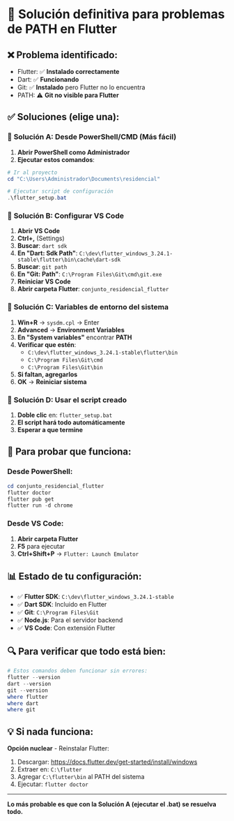 # 🔧 Solución definitiva para problemas de PATH en Flutter

## ❌ Problema identificado:
- Flutter: ✅ **Instalado correctamente**
- Dart: ✅ **Funcionando**
- Git: ✅ **Instalado** pero Flutter no lo encuentra
- PATH: ⚠️ **Git no visible para Flutter**

## ✅ Soluciones (elige una):

### 🎯 **Solución A: Desde PowerShell/CMD (Más fácil)**

1. **Abrir PowerShell como Administrador**
2. **Ejecutar estos comandos**:
```powershell
# Ir al proyecto
cd "C:\Users\Administrador\Documents\residencial"

# Ejecutar script de configuración
.\flutter_setup.bat
```

### 🎯 **Solución B: Configurar VS Code**

1. **Abrir VS Code**
2. **Ctrl+,** (Settings)
3. **Buscar**: `dart sdk`
4. **En "Dart: Sdk Path"**: `C:\dev\flutter_windows_3.24.1-stable\flutter\bin\cache\dart-sdk`
5. **Buscar**: `git path`
6. **En "Git: Path"**: `C:\Program Files\Git\cmd\git.exe`
7. **Reiniciar VS Code**
8. **Abrir carpeta Flutter**: `conjunto_residencial_flutter`

### 🎯 **Solución C: Variables de entorno del sistema**

1. **Win+R** → `sysdm.cpl` → Enter
2. **Advanced** → **Environment Variables**
3. **En "System variables"** encontrar **PATH**
4. **Verificar que estén**:
   - `C:\dev\flutter_windows_3.24.1-stable\flutter\bin`
   - `C:\Program Files\Git\cmd`
   - `C:\Program Files\Git\bin`
5. **Si faltan, agregarlos**
6. **OK** → **Reiniciar sistema**

### 🎯 **Solución D: Usar el script creado**

1. **Doble clic** en: `flutter_setup.bat`
2. **El script hará todo automáticamente**
3. **Esperar a que termine**

## 🚀 Para probar que funciona:

### Desde PowerShell:
```powershell
cd conjunto_residencial_flutter
flutter doctor
flutter pub get
flutter run -d chrome
```

### Desde VS Code:
1. **Abrir carpeta Flutter**
2. **F5** para ejecutar
3. **Ctrl+Shift+P** → `Flutter: Launch Emulator`

## 📊 Estado de tu configuración:

- ✅ **Flutter SDK**: `C:\dev\flutter_windows_3.24.1-stable`
- ✅ **Dart SDK**: Incluido en Flutter
- ✅ **Git**: `C:\Program Files\Git`
- ✅ **Node.js**: Para el servidor backend
- ✅ **VS Code**: Con extensión Flutter

## 🔍 Para verificar que todo está bien:

```powershell
# Estos comandos deben funcionar sin errores:
flutter --version
dart --version
git --version
where flutter
where dart
where git
```

## 💡 Si nada funciona:

**Opción nuclear** - Reinstalar Flutter:
1. Descargar: https://docs.flutter.dev/get-started/install/windows
2. Extraer en: `C:\flutter`
3. Agregar `C:\flutter\bin` al PATH del sistema
4. Ejecutar: `flutter doctor`

---

**Lo más probable es que con la Solución A (ejecutar el .bat) se resuelva todo.**